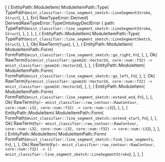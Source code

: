 [
    (
        EntityPath::ModuleItem(
            ModuleItemPath::Type(
                TypePath(`mnist_classifier::line_segment_sketch::LineSegmentStroke`, `Struct`),
            ),
        ),
        Err(
            RawTypeError::Derived(
                DerivedRawTypeError::TypeOntologyDeclError {
                    path: TypePath(`mnist_classifier::line_segment_sketch::LineSegmentStroke`, `Struct`),
                },
            ),
        ),
    ),
    (
        EntityPath::ModuleItem(
            ModuleItemPath::Type(
                TypePath(`mnist_classifier::line_segment_sketch::LineSegmentSketch`, `Struct`),
            ),
        ),
        Ok(
            RawTerm(`Type`),
        ),
    ),
    (
        EntityPath::ModuleItem(
            ModuleItemPath::Form(
                FormPath(`mnist_classifier::line_segment_sketch::go_right`, `Fn`),
            ),
        ),
        Ok(
            RawTerm(`Fp(mnist_classifier::geom2d::Vector2d, core::num::f32) -> mnist_classifier::geom2d::Vector2d`),
        ),
    ),
    (
        EntityPath::ModuleItem(
            ModuleItemPath::Form(
                FormPath(`mnist_classifier::line_segment_sketch::go_left`, `Fn`),
            ),
        ),
        Ok(
            RawTerm(`Fp(mnist_classifier::geom2d::Vector2d, core::num::f32) -> mnist_classifier::geom2d::Vector2d`),
        ),
    ),
    (
        EntityPath::ModuleItem(
            ModuleItemPath::Form(
                FormPath(`mnist_classifier::line_segment_sketch::extend_end`, `Fn`),
            ),
        ),
        Ok(
            RawTerm(`Fp(~ mnist_classifier::raw_contour::RawContour, core::num::i32, core::num::f32) -> core::num::i32`),
        ),
    ),
    (
        EntityPath::ModuleItem(
            ModuleItemPath::Form(
                FormPath(`mnist_classifier::line_segment_sketch::extend_start`, `Fn`),
            ),
        ),
        Ok(
            RawTerm(`Fp(~ mnist_classifier::raw_contour::RawContour, core::num::i32, core::num::i32, core::num::f32) -> core::num::i32`),
        ),
    ),
    (
        EntityPath::ModuleItem(
            ModuleItemPath::Form(
                FormPath(`mnist_classifier::line_segment_sketch::find_line_segments`, `Fn`),
            ),
        ),
        Ok(
            RawTerm(`Fp(~ mnist_classifier::raw_contour::RawContour, core::num::f32) -> [] mnist_classifier::line_segment_sketch::LineSegmentStroke`),
        ),
    ),
]